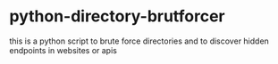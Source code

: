 # python-directory-brutforcer
this is a python script to brute force directories and to discover hidden endpoints in websites or apis
